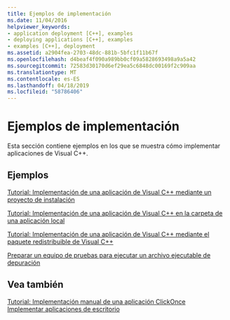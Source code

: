 ```yaml
---
title: Ejemplos de implementación
ms.date: 11/04/2016
helpviewer_keywords:
- application deployment [C++], examples
- deploying applications [C++], examples
- examples [C++], deployment
ms.assetid: a2904fea-2703-48dc-881b-5bfc1f11b67f
ms.openlocfilehash: d4beaf4f090a989bb0cf09a5828693498a9a5a42
ms.sourcegitcommit: 72583d30170d6ef29ea5c6848dc00169f2c909aa
ms.translationtype: MT
ms.contentlocale: es-ES
ms.lasthandoff: 04/18/2019
ms.locfileid: "58786406"
---
```

# <a name="deployment-examples"></a>Ejemplos de implementación

Esta sección contiene ejemplos en los que se muestra cómo implementar aplicaciones de Visual C++.

## <a name="examples"></a>Ejemplos

[Tutorial: Implementación de una aplicación de Visual C++ mediante un proyecto de instalación](walkthrough-deploying-a-visual-cpp-application-by-using-a-setup-project.md)

[Tutorial: Implementación de una aplicación de Visual C++ en la carpeta de una aplicación local](walkthrough-deploying-a-visual-cpp-application-to-an-application-local-folder.md)

[Tutorial: Implementación de una aplicación de Visual C++ mediante el paquete redistribuible de Visual C++](deploying-visual-cpp-application-by-using-the-vcpp-redistributable-package.md)

[Preparar un equipo de pruebas para ejecutar un archivo ejecutable de depuración](preparing-a-test-machine-to-run-a-debug-executable.md)

## <a name="see-also"></a>Vea también

[Tutorial: Implementación manual de una aplicación ClickOnce](/visualstudio/deployment/walkthrough-manually-deploying-a-clickonce-application)<br>
[Implementar aplicaciones de escritorio](deploying-native-desktop-applications-visual-cpp.md)
